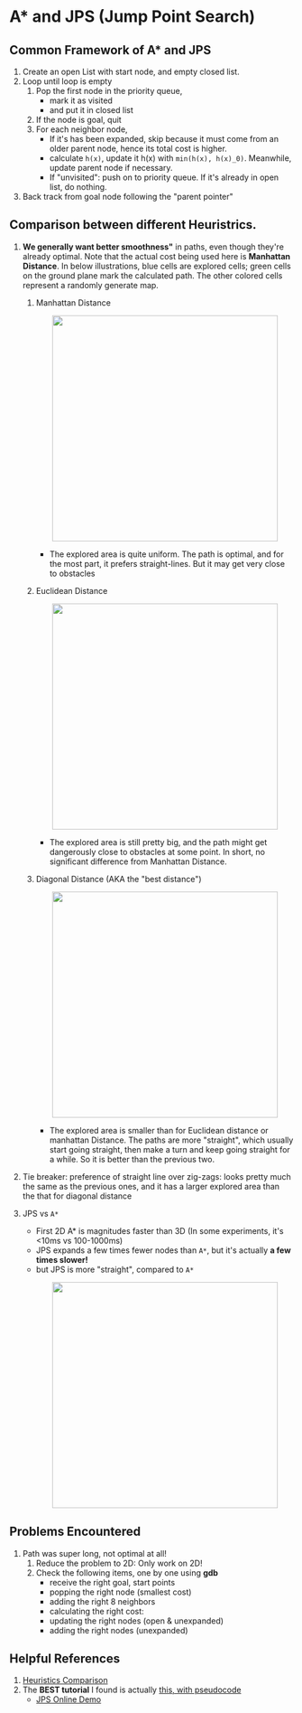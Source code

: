 # A\* and JPS (Jump Point Search)
## Common Framework of A\* and JPS 
1. Create an open List with start node, and empty closed list.
2. Loop until loop is empty 
    1. Pop the first node in the priority queue,
        - mark it as visited
        - and put it in closed list
    3. If the node is goal, quit
    4. For each neighbor node, 
        - If it's has been expanded, skip because it must come from an older parent node, hence its total cost is higher.
        - calculate ```h(x)```, update it h(x) with ```min(h(x), h(x)_0)```. Meanwhile, update parent node if necessary. 
        - If "unvisited": push on to priority queue. If it's already in open list, do nothing.
3. Back track from goal node following the "parent pointer"

## Comparison between different Heuristrics. 
1. **We generally want better smoothness"** in paths, even though they're already optimal. Note that the actual cost being used here is **Manhattan Distance**. In below illustrations, blue cells are explored cells; green cells on the ground plane mark the calculated path. The other colored cells represent a randomly generate map. 
    1. Manhattan Distance
        <p align="center">
        <img src="https://user-images.githubusercontent.com/39393023/140439330-d520804e-ac17-4351-9b6b-92e428925377.png" height="400" width="width"/>
        </p>
      
        - The explored area is quite uniform. The path is optimal, and for the most part, it prefers straight-lines. But it may get very close to obstacles

    2. Euclidean Distance
        <p align="center">
        <img src="https://user-images.githubusercontent.com/39393023/140440663-92af8eb0-b46a-45a9-b429-5528b6e519fe.png" height="400" width="width"/>
        </p>

        - The explored area is still pretty big, and the path might get dangerously close to obstacles at some point. In short, no significant difference from Manhattan Distance. 
    3. Diagonal Distance (AKA the "best distance")
        <p align="center">
        <img src="https://user-images.githubusercontent.com/39393023/140441407-c0a6e082-0fae-4a0e-953c-7e78f812341a.png" height="400" width="width"/>
        </p>

        - The explored area is smaller than for Euclidean distance or manhattan Distance. The paths are more "straight", which usually start going straight, then make a turn and keep going straight for a while. So it is better than the previous two.

2. Tie breaker: preference of straight line over zig-zags: looks pretty much the same as the previous ones, and it has a larger explored area than the that for diagonal distance

3. JPS vs ```A*```
    - First 2D A* is magnitudes faster than 3D (In some experiments, it's <10ms vs 100-1000ms)
    - JPS expands a few times fewer nodes than ```A*```, but it's actually **a few times slower!**
    - but JPS is more "straight", compared to ```A*```
        <p align="center">
        <img src="https://user-images.githubusercontent.com/39393023/140598529-1a1db42e-9895-4da2-944f-d102ee3fd24f.png" height="400" width="width"/>
        </p>


## Problems Encountered
1. Path was super long, not optimal at all! 
    1. Reduce the problem to 2D: Only work on 2D!
    2. Check the following items, one by one using **gdb** 
        - receive the right goal, start points
        - popping the right node (smallest cost)
        - adding the right 8 neighbors
        - calculating the right cost:
        - updating the right nodes (open & unexpanded)
        - adding the right nodes (unexpanded)

## Helpful References
1. [Heuristics Comparison](https://www.growingwiththeweb.com/2012/06/a-pathfinding-algorithm.html)
2. The **BEST tutorial** I found is actually [this, with pseudocode](https://gamedevelopment.tutsplus.com/tutorials/how-to-speed-up-a-pathfinding-with-the-jump-point-search-algorithm--gamedev-5818)
    - [JPS Online Demo](http://qiao.github.io/PathFinding.js/visual/)
